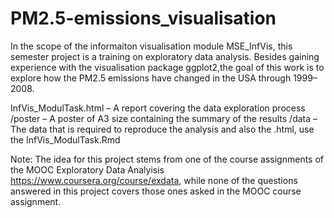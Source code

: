 # PM2.5-emissions_visualisation
In the scope of the informaiton visualisation module MSE_InfVis, 
this semester project is a training on exploratory data analysis. Besides gaining experience with the visualisation package ggplot2,the goal of this work is to explore how the PM2.5 emissions have changed in the USA through 1999–2008.

InfVis_ModulTask.html – A report covering the data exploration process
/poster – A poster of A3 size containing the summary of the results 
/data – The data that is required to reproduce the analysis and also the .html, use the InfVis_ModulTask.Rmd

Note:
The idea for this project stems from one of the course assignments of the MOOC Exploratory Data Analyisis https://www.coursera.org/course/exdata, while none of the questions answered in this project covers those ones asked in the MOOC course assignment.
